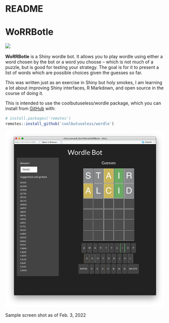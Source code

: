 README
================

<!-- README.md is generated from README.Rmd. Please edit that file -->

# WoRRBotle

<!-- badges: start -->

![](https://img.shields.io/badge/cool-useless-green.svg)
<!-- badges: end -->

**WoRRBotle** is a Shiny wordle bot. It allows you to play wordle using
either a word chosen by the bot or a word you choose – which is not much
of a puzzle, but is good for testing your strategy. The goal is for it
to present a list of words which are possible choices given the guesses
so far.

This was written just as an exercise in Shiny but holy smokes, I am
learning a lot about improving Shiny interfaces, R Markdown, and open
source in the course of doing it.

This is intended to use the coolbutuseless/wordle package, which you can
install from [GitHub](https://github.com/coolbutuseless/wordle) with:

``` r
# install.packages('remotes')
remotes::install_github('coolbutuseless/wordle')
```

<img src="www/sample_screenshot.png">

Sample screen shot as of Feb. 3, 2022
